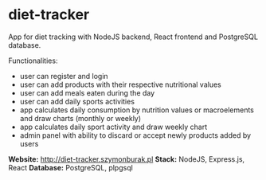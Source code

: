 # diet-tracker

App for diet tracking with NodeJS backend, React frontend and PostgreSQL database. 

Functionalities:<br/>
- user can register and login</br>
- user can add products with their respective nutritional values</br>
- user can add meals eaten during the day<br/>
- user can add daily sports activities</br>
- app calculates daily consumption by nutrition values or macroelements and draw charts (monthly or weekly)<br/>
- app calculates daily sport activity and draw weekly chart</br>
- admin panel with ability to discard or accept newly products added by users</br>

<b>Website:</b> http://diet-tracker.szymonburak.pl
<b>Stack:</b> NodeJS, Express.js, React
<b>Database:</b> PostgreSQL, plpgsql
